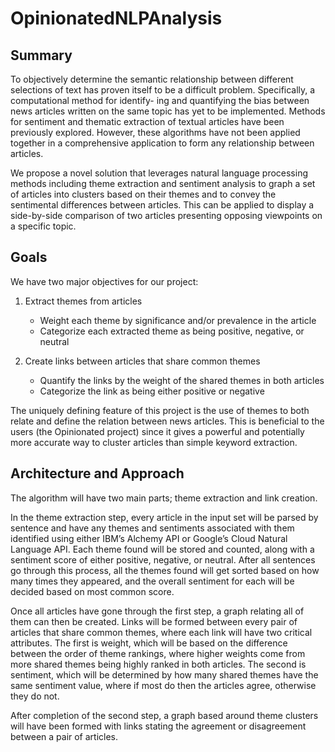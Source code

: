 # OpinionatedNLPAnalysis

## Summary ##

To objectively determine the semantic relationship between different selections of text has
proven itself to be a difficult problem. Specifically, a computational method for identify-
ing and quantifying the bias between news articles written on the same topic has yet to
be implemented. Methods for sentiment and thematic extraction of textual articles have
been previously explored. However, these algorithms have not been applied together in a
comprehensive application to form any relationship between articles.

We propose a novel solution that leverages natural language processing methods including
theme extraction and sentiment analysis to graph a set of articles into clusters based on their
themes and to convey the sentimental differences between articles. This can be applied to
display a side-by-side comparison of two articles presenting opposing viewpoints on a specific
topic.

## Goals ##

We have two major objectives for our project:

1. Extract themes from articles
	* Weight each theme by significance and/or prevalence in the article
	* Categorize each extracted theme as being positive, negative, or neutral

2. Create links between articles that share common themes
	* Quantify the links by the weight of the shared themes in both articles
	* Categorize the link as being either positive or negative

The uniquely defining feature of this project is the use of themes to both relate and define
the relation between news articles. This is beneficial to the users (the Opinionated project)
since it gives a powerful and potentially more accurate way to cluster articles than simple
keyword extraction.

## Architecture and Approach ##

The algorithm will have two main parts; theme extraction and link creation.

In the theme extraction step, every article in the input set will be parsed by sentence and
have any themes and sentiments associated with them identified using either IBM’s Alchemy
API or Google’s Cloud Natural Language API. Each theme found will be stored and counted,
along with a sentiment score of either positive, negative, or neutral. After all sentences go
through this process, all the themes found will get sorted based on how many times they
appeared, and the overall sentiment for each will be decided based on most common score.
	
Once all articles have gone through the first step, a graph relating all of them can then
be created. Links will be formed between every pair of articles that share common themes,
where each link will have two critical attributes. The first is weight, which will be based on
the difference between the order of theme rankings, where higher weights come from more
shared themes being highly ranked in both articles. The second is sentiment, which will be
determined by how many shared themes have the same sentiment value, where if most do
then the articles agree, otherwise they do not.
	
After completion of the second step, a graph based around theme clusters will have been
formed with links stating the agreement or disagreement between a pair of articles.
